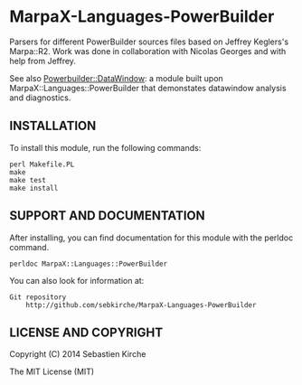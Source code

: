 MarpaX-Languages-PowerBuilder
=============================

Parsers for different PowerBuilder sources files based on Jeffrey Keglers's Marpa::R2.
Work was done in collaboration with Nicolas Georges and with help from Jeffrey.

See also [Powerbuilder::DataWindow](http://github.com/sebkirche/PowerBuilder-DataWindow): a module built upon MarpaX::Languages::PowerBuilder that demonstates datawindow analysis and diagnostics.

INSTALLATION
------------

To install this module, run the following commands:

	perl Makefile.PL
	make
	make test
	make install

SUPPORT AND DOCUMENTATION
-------------------------

After installing, you can find documentation for this module with the
perldoc command.

    perldoc MarpaX::Languages::PowerBuilder

You can also look for information at:

    Git repository
        http://github.com/sebkirche/MarpaX-Languages-PowerBuilder

LICENSE AND COPYRIGHT
---------------------

Copyright (C) 2014 Sebastien Kirche

The MIT License (MIT)
